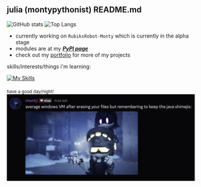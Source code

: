 ## julia (montypythonist) README.md
![GitHub stats](https://github-readme-stats.vercel.app/api?username=montypythonist&theme=cobalt&show=reviews,discussions_started,discussions_answered,prs_merged,prs_merged_percentage)
![Top Langs](https://github-readme-stats.vercel.app/api/top-langs/?username=montypythonist&layout=compact&theme=cobalt)
- currently working on `RubiksRobot-Monty` which is currently in the alpha stage
- modules are at my ***[PyPI page](https://pypi.org/user/montypythonist)***
- check out my [portfolio](https://montypythonist.carrd.co/) for more of my projects

skills/interests/things i'm learning:

[![My Skills](https://skillicons.dev/icons?i=github,linux,py,pytorch,raspberrypi,js,tensorflow,ubuntu,vscode,git,anaconda,arduino,cpp,githubactions,gradle,html,java,powershell,robloxstudio,bots&perline=5)](https://skillicons.dev)

<sub>have a good day/night!</sub>
![N-status-murder-drones](status.png)
